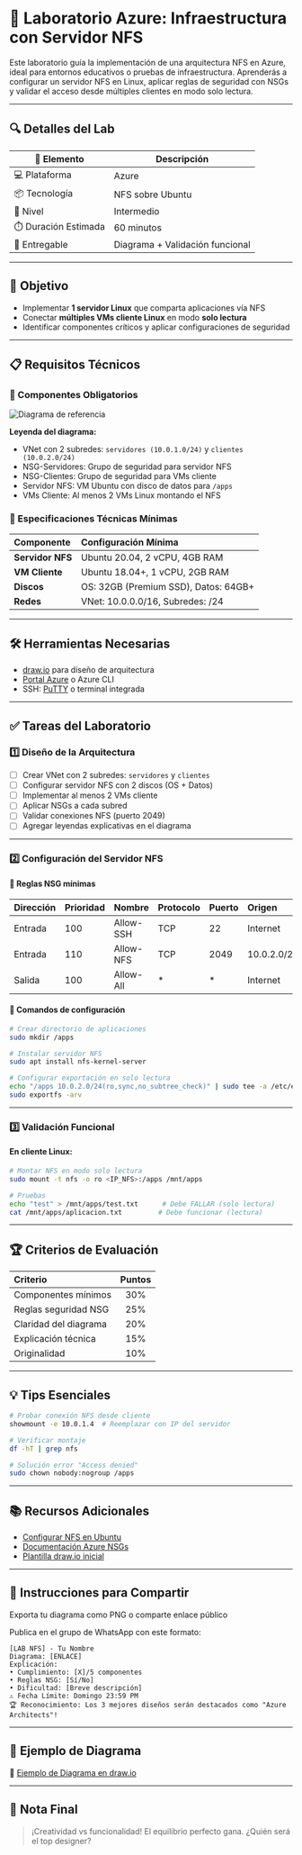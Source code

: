 # 🚀 Laboratorio Azure: Infraestructura con Servidor NFS

Este laboratorio guía la implementación de una arquitectura NFS en Azure, ideal para entornos educativos o pruebas de infraestructura. Aprenderás a configurar un servidor NFS en Linux, aplicar reglas de seguridad con NSGs y validar el acceso desde múltiples clientes en modo solo lectura.

---

## 🔍 Detalles del Lab

| 🧩 Elemento            | Descripción                        |
|------------------------|------------------------------------|
| 💻 Plataforma          | Azure                              |
| 📦 Tecnología          | NFS sobre Ubuntu                   |
| 🧠 Nivel               | Intermedio                         |
| ⏱️ Duración Estimada   | 60 minutos                         |
| 📁 Entregable          | Diagrama + Validación funcional    |

---

## 🎯 Objetivo

- Implementar **1 servidor Linux** que comparta aplicaciones vía NFS
- Conectar **múltiples VMs cliente Linux** en modo **solo lectura**
- Identificar componentes críticos y aplicar configuraciones de seguridad

---

## 📋 Requisitos Técnicos

### 🔧 Componentes Obligatorios

![Diagrama de referencia](https://raw.githubusercontent.com/jgaragorry/Labs-Azure-SysOps/main/assets/nfs-diagram.png)

**Leyenda del diagrama:**
- VNet con 2 subredes: `servidores (10.0.1.0/24)` y `clientes (10.0.2.0/24)`
- NSG-Servidores: Grupo de seguridad para servidor NFS
- NSG-Clientes: Grupo de seguridad para VMs cliente
- Servidor NFS: VM Ubuntu con disco de datos para `/apps`
- VMs Cliente: Al menos 2 VMs Linux montando el NFS

### 📐 Especificaciones Técnicas Mínimas

| Componente       | Configuración Mínima                  |
|:-----------------|:--------------------------------------|
| **Servidor NFS** | Ubuntu 20.04, 2 vCPU, 4GB RAM         |
| **VM Cliente**   | Ubuntu 18.04+, 1 vCPU, 2GB RAM        |
| **Discos**       | OS: 32GB (Premium SSD), Datos: 64GB+  |
| **Redes**        | VNet: 10.0.0.0/16, Subredes: /24      |

---

## 🛠️ Herramientas Necesarias

- [draw.io](https://app.diagrams.net/) para diseño de arquitectura
- [Portal Azure](https://portal.azure.com) o Azure CLI
- SSH: [PuTTY](https://www.putty.org/) o terminal integrada

---

## ✅ Tareas del Laboratorio

### 1️⃣ Diseño de la Arquitectura

- [ ] Crear VNet con 2 subredes: `servidores` y `clientes`
- [ ] Configurar servidor NFS con 2 discos (OS + Datos)
- [ ] Implementar al menos 2 VMs cliente
- [ ] Aplicar NSGs a cada subred
- [ ] Validar conexiones NFS (puerto 2049)
- [ ] Agregar leyendas explicativas en el diagrama

---

### 2️⃣ Configuración del Servidor NFS

#### 🔐 Reglas NSG mínimas

| Dirección | Prioridad | Nombre      | Protocolo | Puerto | Origen        |
|:----------|:----------|:------------|:----------|:-------|:--------------|
| Entrada   | 100       | Allow-SSH   | TCP       | 22     | Internet      |
| Entrada   | 110       | Allow-NFS   | TCP       | 2049   | 10.0.2.0/24   |
| Salida    | 100       | Allow-All   | *         | *      | Internet      |

#### 🧰 Comandos de configuración

```bash
# Crear directorio de aplicaciones
sudo mkdir /apps

# Instalar servidor NFS
sudo apt install nfs-kernel-server

# Configurar exportación en solo lectura
echo "/apps 10.0.2.0/24(ro,sync,no_subtree_check)" | sudo tee -a /etc/exports
sudo exportfs -arv
```

---

### 3️⃣ Validación Funcional

#### En cliente Linux:

```bash
# Montar NFS en modo solo lectura
sudo mount -t nfs -o ro <IP_NFS>:/apps /mnt/apps

# Pruebas
echo "test" > /mnt/apps/test.txt      # Debe FALLAR (solo lectura)
cat /mnt/apps/aplicacion.txt         # Debe funcionar (lectura)
```

---

## 🏆 Criterios de Evaluación

| Criterio               | Puntos |
|:-----------------------|:------:|
| Componentes mínimos    | 30%    |
| Reglas seguridad NSG   | 25%    |
| Claridad del diagrama  | 20%    |
| Explicación técnica    | 15%    |
| Originalidad           | 10%    |

---

## 💡 Tips Esenciales

```bash
# Probar conexión NFS desde cliente
showmount -e 10.0.1.4  # Reemplazar con IP del servidor

# Verificar montaje
df -hT | grep nfs

# Solución error "Access denied"
sudo chown nobody:nogroup /apps
```

---

## 📚 Recursos Adicionales

- [Configurar NFS en Ubuntu](https://ubuntu.com/server/docs/service-nfs)
- [Documentación Azure NSGs](https://learn.microsoft.com/en-us/azure/virtual-network/network-security-groups-overview)
- [Plantilla draw.io inicial](https://app.diagrams.net/)

---

## 📲 Instrucciones para Compartir

Exporta tu diagrama como PNG o comparte enlace público

Publica en el grupo de WhatsApp con este formato:

```text
[LAB NFS] - Tu Nombre
Diagrama: [ENLACE]
Explicación: 
• Cumplimiento: [X]/5 componentes
• Reglas NSG: [Sí/No]
• Dificultad: [Breve descripción]
⚠️ Fecha Límite: Domingo 23:59 PM
🏆 Reconocimiento: Los 3 mejores diseños serán destacados como "Azure Architects"!
```

---

## 📌 Ejemplo de Diagrama

📎 [Ejemplo de Diagrama en draw.io](https://raw.githubusercontent.com/jgaragorry/Labs-Azure-SysOps/main/assets/nfs-diagram.png)

---

## 💬 Nota Final

> ¡Creatividad vs funcionalidad! El equilibrio perfecto gana. ¿Quién será el top designer?

